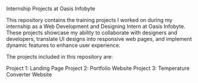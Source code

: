 Internship Projects at Oasis Infobyte

This repository contains the training projects I worked on during my internship as a Web Development and Designing Intern at Oasis Infobyte. These projects showcase my ability to collaborate with designers and developers, translate UI designs into responsive web pages, and implement dynamic features to enhance user experience.

The projects included in this repository are:

Project 1: Landing Page
Project 2: Portfolio Website
Project 3: Temperature Converter Website
